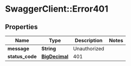 # SwaggerClient::Error401

## Properties
Name | Type | Description | Notes
------------ | ------------- | ------------- | -------------
**message** | **String** | Unauthorized | 
**status_code** | [**BigDecimal**](BigDecimal.md) | 401 | 


